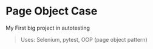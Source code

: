 # Page Object Case
My First big project in autotesting

> Uses: Selenium, pytest, OOP (page object pattern)
